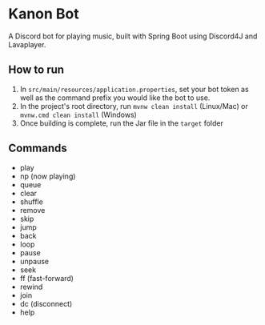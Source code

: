 
# Kanon Bot

A Discord bot for playing music, built with Spring Boot
using Discord4J and Lavaplayer.


## How to run


1. In `src/main/resources/application.properties`, set your bot token as well as the command prefix you would like the bot to use.
2. In the project's root directory, run `mvnw clean install` (Linux/Mac) or `mvnw.cmd clean install` (Windows)
3. Once building is complete, run the Jar file in the `target` folder



## Commands


- play <song>
- np (now playing)
- queue
- clear
- shuffle
- remove
- skip
- jump
- back
- loop
- pause
- unpause
- seek
- ff (fast-forward)
- rewind
- join
- dc (disconnect)
- help

